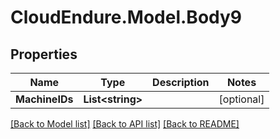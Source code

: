 # CloudEndure.Model.Body9
## Properties

Name | Type | Description | Notes
------------ | ------------- | ------------- | -------------
**MachineIDs** | **List&lt;string&gt;** |  | [optional] 

[[Back to Model list]](../README.md#documentation-for-models) [[Back to API list]](../README.md#documentation-for-api-endpoints) [[Back to README]](../README.md)

